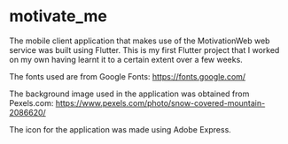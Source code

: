 # motivate_me

The mobile client application that makes use of the MotivationWeb web service was built using Flutter. This is my first Flutter project that I worked on my own having learnt it to a certain extent over a few weeks.

The fonts used are from Google Fonts:
https://fonts.google.com/

The background image used in the application was obtained from Pexels.com:
https://www.pexels.com/photo/snow-covered-mountain-2086620/

The icon for the application was made using Adobe Express.
